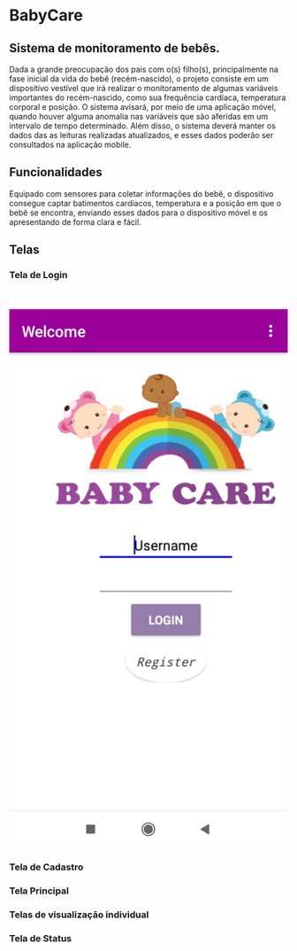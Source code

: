 # BabyCare
## Sistema de monitoramento de bebês.

Dada a grande preocupação dos pais com o(s) filho(s), principalmente na fase inicial da vida do bebê (recém-nascido), o projeto consiste em um dispositivo vestível que irá realizar o monitoramento de algumas variáveis importantes do recém-nascido, como sua frequência cardíaca, temperatura corporal e posição.
O sistema avisará, por meio de uma aplicação móvel, quando houver alguma anomalia nas variáveis que são aferidas em um intervalo de tempo determinado. Além disso, o sistema deverá manter os dados das as leituras realizadas atualizados, e esses dados poderão ser consultados na aplicação mobile.

## Funcionalidades

Equipado com sensores para coletar informações do bebê, o dispositivo consegue captar batimentos cardíacos, temperatura e a posição em que o bebê se encontra, enviando esses dados para o dispositivo móvel e os apresentando de forma clara e fácil.

## Telas

### Tela de Login

![telas login](Images/login.jpeg)

### Tela de Cadastro

### Tela Principal

### Telas de visualização individual 

### Tela de Status


